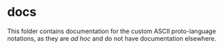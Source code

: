 # docs

This folder contains documentation for the custom ASCII proto-language notations, as they are *ad
hoc* and do not have documentation elsewhere.
